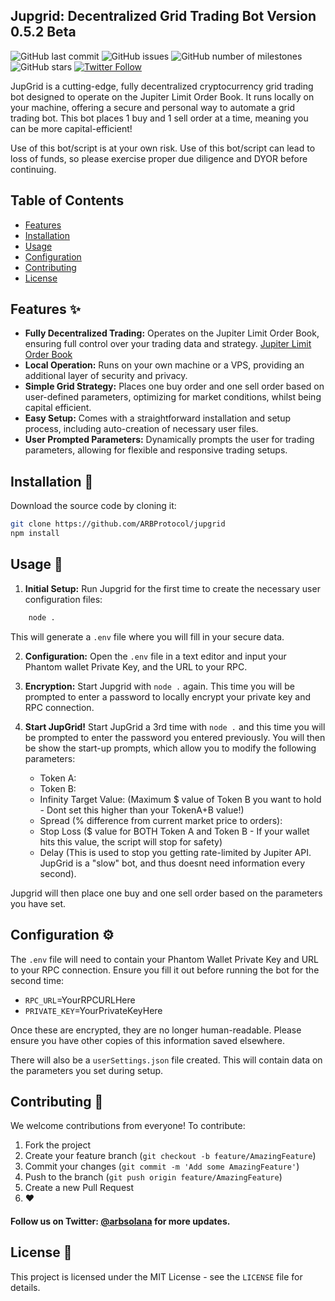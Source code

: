 
## Jupgrid: Decentralized Grid Trading Bot Version 0.5.2 Beta


![GitHub last commit](https://img.shields.io/github/last-commit/ARBProtocol/jupgrid) ![GitHub issues](https://img.shields.io/github/issues/ARBProtocol/jupgrid) ![GitHub number of milestones](https://img.shields.io/github/milestones/all/ARBProtocol/jupgrid) ![GitHub stars](https://img.shields.io/github/stars/ARBProtocol/jupgrid?style=social)
[![Twitter Follow](https://img.shields.io/twitter/follow/arbprotocol?style=social)](https://twitter.com/arbprotocol)

JupGrid is a cutting-edge, fully decentralized cryptocurrency grid trading bot designed to operate on the Jupiter Limit Order Book. It runs locally on your machine, offering a secure and personal way to automate a grid trading bot. This bot places 1 buy and 1 sell order at a time, meaning you can be more capital-efficient!

Use of this bot/script is at your own risk. Use of this bot/script can lead to loss of funds, so please exercise proper due diligence and DYOR before continuing.

## Table of Contents

-   [Features](#features-)
-   [Installation](#installation-)
-   [Usage](#usage-)
-   [Configuration](#configuration-)
-   [Contributing](#contributing-)
-   [License](#license-)

## Features ✨

-   **Fully Decentralized Trading:** Operates on the Jupiter Limit Order Book, ensuring full control over your trading data and strategy.
    [Jupiter Limit Order Book](https://jup.ag/limit/SOL-USDC)
-   **Local Operation:** Runs on your own machine or a VPS, providing an additional layer of security and privacy.
-   **Simple Grid Strategy:** Places one buy order and one sell order based on user-defined parameters, optimizing for market conditions, whilst being capital efficient.
-   **Easy Setup:** Comes with a straightforward installation and setup process, including auto-creation of necessary user files.
-   **User Prompted Parameters:** Dynamically prompts the user for trading parameters, allowing for flexible and responsive trading setups.

## Installation 🔧

Download the source code by cloning it:

```bash
git clone https://github.com/ARBProtocol/jupgrid
npm install
```

## Usage 🚀

1. **Initial Setup:** Run Jupgrid for the first time to create the necessary user configuration files:

```bash
    node .
```

This will generate a `.env` file where you will fill in your secure data.

2. **Configuration:** Open the `.env` file in a text editor and input your Phantom wallet Private Key, and the URL to your RPC.

3. **Encryption:** Start Jupgrid with `node .` again. This time you will be prompted to enter a password to locally encrypt your private key and RPC connection.

4. **Start JupGrid!** Start JupGrid a 3rd time with `node .` and this time you will be prompted to enter the password you entered previously. You will then be show the start-up prompts, which allow you to modify the following parameters:

    - Token A:
    - Token B:
    - Infinity Target Value: (Maximum $ value of Token B you want to hold - Dont set this higher than your TokenA+B value!)
    - Spread (% difference from current market price to orders):
    - Stop Loss ($ value for BOTH Token A and Token B - If your wallet hits this value, the script will stop for safety)
    - Delay (This is used to stop you getting rate-limited by Jupiter API. JupGrid is a "slow" bot, and thus doesnt need information every second).

Jupgrid will then place one buy and one sell order based on the parameters you have set.

## Configuration ⚙️

The `.env` file will need to contain your Phantom Wallet Private Key and URL to your RPC connection. Ensure you fill it out before running the bot for the second time:

-   `RPC_URL`=YourRPCURLHere
-   `PRIVATE_KEY`=YourPrivateKeyHere

Once these are encrypted, they are no longer human-readable. Please ensure you have other copies of this information saved elsewhere.

There will also be a `userSettings.json` file created. This will contain data on the parameters you set during setup.

## Contributing 🤝

We welcome contributions from everyone! To contribute:

1. Fork the project
2. Create your feature branch (`git checkout -b feature/AmazingFeature`)
3. Commit your changes (`git commit -m 'Add some AmazingFeature'`)
4. Push to the branch (`git push origin feature/AmazingFeature`)
5. Create a new Pull Request
6. ❤️

#### Follow us on Twitter: [@arbsolana](https://twitter.com/arbprotocol) for more updates.

## License 📄

This project is licensed under the MIT License - see the `LICENSE` file for details.
